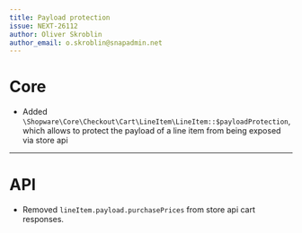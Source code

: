```yaml
---
title: Payload protection
issue: NEXT-26112
author: Oliver Skroblin
author_email: o.skroblin@snapadmin.net
---
```

# Core
* Added `\Shopware\Core\Checkout\Cart\LineItem\LineItem::$payloadProtection`, which allows to protect the payload of a line item from being exposed via store api 
___
# API
* Removed `lineItem.payload.purchasePrices` from store api cart responses.
